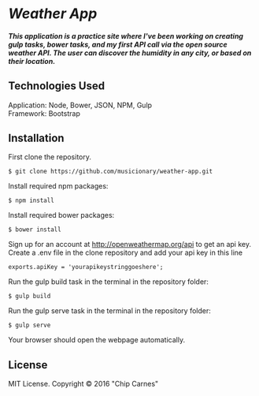 # _Weather App_

##### This application is a practice site where I've been working on creating gulp tasks, bower tasks, and my first API call via the open source weather API.  The user can discover the humidity in any city, or based on their location.

## Technologies Used

Application: Node, Bower, JSON, NPM, Gulp<br>
Framework: Bootstrap

Installation
------------

First clone the repository.  
```
$ git clone https://github.com/musicionary/weather-app.git
```

Install required npm packages:
```
$ npm install
```

Install required bower packages:
```
$ bower install
```

Sign up for an account at http://openweathermap.org/api to get an api key.  Create a .env file in the clone repository and add your api key in this line
```
exports.apiKey = 'yourapikeystringgoeshere';
```

Run the gulp build task in the terminal in the repository folder:
```
$ gulp build
```

Run the gulp serve task in the terminal in the repository folder:
```
$ gulp serve
```

Your browser should open the webpage automatically.

License
-------

MIT License. Copyright &copy; 2016 "Chip Carnes"
